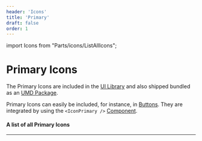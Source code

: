 ```yaml
---
header: 'Icons'
title: 'Primary'
draft: false
order: 1
---
```


import Icons from "Parts/icons/ListAllIcons";

# Primary Icons

The Primary Icons are included in the [UI Library](/uilib) and also shipped bundled as an [UMD Package](https://unpkg.com/dnb-ui-lib@latest/umd/dnb-ui-lib-icons.min.js).

Primary Icons can easily be included, for instance, in [Buttons](/uilib/components/button). They are integrated by using the `<IconPrimary />` [Component](/uilib/components/icon-primary).

#### A list of all Primary Icons

---

<Icons type="primary" />
